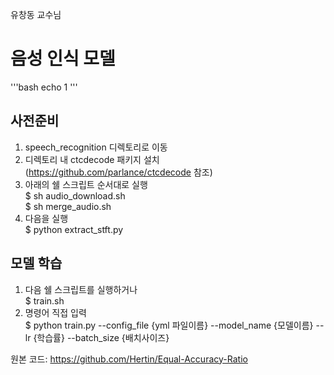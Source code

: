 유창동 교수님

# 음성 인식 모델

'''bash
echo 1
'''


## 사전준비
1) speech_recognition 디렉토리로 이동
2) 디렉토리 내 ctcdecode 패키지 설치 (https://github.com/parlance/ctcdecode 참조)
3) 아래의 쉘 스크립트 순서대로 실행 <br/>
$ sh audio_download.sh </br>
$ sh merge_audio.sh
4) 다음을 실행 <br/>
$ python extract_stft.py

## 모델 학습
1) 다음 쉘 스크립트를 실행하거나 <br/>
$ train.sh
2) 명령어 직접 입력 <br/>
$ python train.py --config_file {yml 파일이름} --model_name {모델이름} --lr {학습률} --batch_size {배치사이즈}


원본 코드: https://github.com/Hertin/Equal-Accuracy-Ratio
